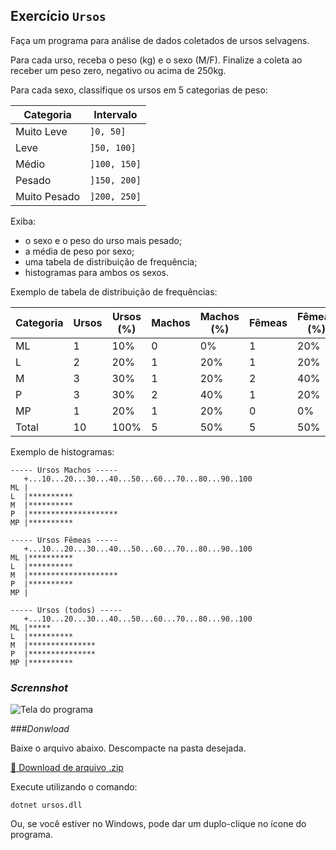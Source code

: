 ## Exercício `Ursos`

Faça um programa para análise de dados coletados de ursos selvagens.

Para cada urso, receba o peso (kg) e o sexo (M/F). Finalize a coleta ao receber um peso zero, negativo ou acima de 250kg.

Para cada sexo, classifique os ursos em 5 categorias de peso:

| Categoria    | Intervalo    |
| ------------ | ------------ |
| Muito Leve   | `]0, 50]`    |
| Leve         | `]50, 100]`  |
| Médio        | `]100, 150]` |
| Pesado       | `]150, 200]` |
| Muito Pesado | `]200, 250]` |

Exiba:

- o sexo e o peso do urso mais pesado;
- a média de peso por sexo;
- uma tabela de distribuição de frequência;
- histogramas para ambos os sexos.

Exemplo de tabela de distribuição de frequências:

| Categoria | Ursos | Ursos (%) | Machos | Machos (%) | Fêmeas | Fêmeas (%) |
| --------- | ----- | --------- | ------ | ---------- | ------ | ---------- |
| ML        | 1     | 10%       | 0      | 0%         | 1      | 20%        |
| L         | 2     | 20%       | 1      | 20%        | 1      | 20%        |
| M         | 3     | 30%       | 1      | 20%        | 2      | 40%        |
| P         | 3     | 30%       | 2      | 40%        | 1      | 20%        |
| MP        | 1     | 20%       | 1      | 20%        | 0      | 0%         |
| Total     | 10    | 100%      | 5      | 50%        | 5      | 50%        |

Exemplo de histogramas:

```
----- Ursos Machos -----
   +...10...20...30...40...50...60...70...80...90..100
ML |
L  |**********
M  |**********
P  |********************
MP |**********

----- Ursos Fêmeas -----
   +...10...20...30...40...50...60...70...80...90..100
ML |**********
L  |**********
M  |********************
P  |**********
MP |

----- Ursos (todos) -----
   +...10...20...30...40...50...60...70...80...90..100
ML |*****
L  |**********
M  |***************
P  |***************
MP |**********
```
### _Scrennshot_

![Tela do programa](tela.png)

###_Donwload_

Baixe o arquivo abaixo. Descompacte na pasta desejada.

[📁 Download de arquivo .zip](dist/ursos.zip)

Execute utilizando o comando: 
```
dotnet ursos.dll
```

Ou, se você estiver no Windows, pode dar um duplo-clique no ícone do programa.
